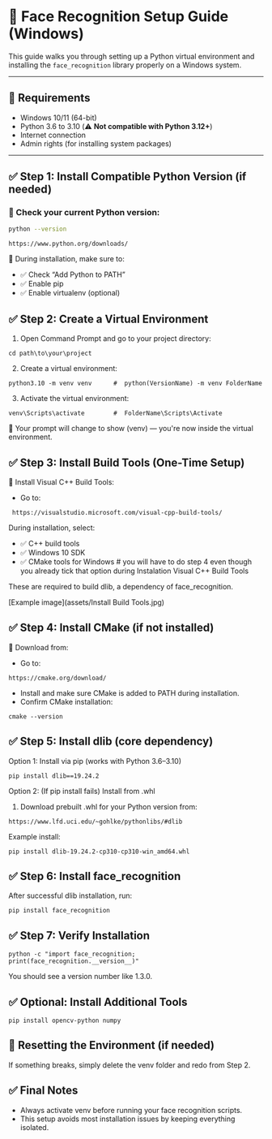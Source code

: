 # 🧠 Face Recognition Setup Guide (Windows)

This guide walks you through setting up a Python virtual environment and installing the `face_recognition` library properly on a Windows system.

---

## 📌 Requirements

- Windows 10/11 (64-bit)
- Python 3.6 to 3.10 (⚠️ **Not compatible with Python 3.12+**)
- Internet connection
- Admin rights (for installing system packages)

---

## ✅ Step 1: Install Compatible Python Version (if needed)

### 🔹 Check your current Python version:
```bash
python --version
```
```If it’s Python 3.11 or higher, download Python 3.10 or 3.9 from:
https://www.python.org/downloads/
```
🔸 During installation, make sure to:
- ✅ Check “Add Python to PATH”
- ✅ Enable pip
- ✅ Enable virtualenv (optional)

## ✅ Step 2: Create a Virtual Environment
1. Open Command Prompt and go to your project directory:
```
cd path\to\your\project
```
2. Create a virtual environment:
```
python3.10 -m venv venv      #  python(VersionName) -m venv FolderName
```
3. Activate the virtual environment:
```
venv\Scripts\activate        #  FolderName\Scripts\Activate
```
🔹 Your prompt will change to show (venv) — you're now inside the virtual environment.

## ✅ Step 3: Install Build Tools (One-Time Setup)
🔹 Install Visual C++ Build Tools:
- Go to:
```
 https://visualstudio.microsoft.com/visual-cpp-build-tools/
```
During installation, select:
- ✅ C++ build tools
- ✅ Windows 10 SDK
- ✅ CMake tools for Windows          # you will have to do step 4 even though you already tick that option during Instalation Visual C++ Build Tools

These are required to build dlib, a dependency of face_recognition.

[Example image](assets/Install Build Tools.jpg)

## ✅ Step 4: Install CMake (if not installed)
🔹 Download from:
- Go to:
```
https://cmake.org/download/
```
- Install and make sure CMake is added to PATH during installation.
- Confirm CMake installation:
```
cmake --version
```

## ✅ Step 5: Install dlib (core dependency)
Option 1: Install via pip (works with Python 3.6–3.10)
```
pip install dlib==19.24.2
```
Option 2: (If pip install fails) Install from .whl
1. Download prebuilt .whl for your Python version from:
```
https://www.lfd.uci.edu/~gohlke/pythonlibs/#dlib
```
Example install:
```
pip install dlib‑19.24.2‑cp310‑cp310‑win_amd64.whl
```

## ✅ Step 6: Install face_recognition
After successful dlib installation, run:
```
pip install face_recognition
```

## ✅ Step 7: Verify Installation
```
python -c "import face_recognition; print(face_recognition.__version__)"
```
You should see a version number like 1.3.0.

## ✅ Optional: Install Additional Tools
```
pip install opencv-python numpy
```

## 🧹 Resetting the Environment (if needed)
If something breaks, simply delete the venv folder and redo from Step 2.

## ✅ Final Notes
- Always activate venv before running your face recognition scripts.
- This setup avoids most installation issues by keeping everything isolated.











